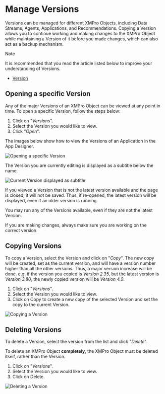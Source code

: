 # Manage Versions

Versions can be managed for different XMPro Objects, including Data Streams, Agents, Applications, and Recommendations. Copying a Version allows you to continue working and making changes to the XMPro Object while maintaining a Version of it before you made changes, which can also act as a backup mechanism. &#x20;

> [!NOTE]
> It is recommended that you read the article listed below to improve your understanding of Versions.
>
> * [Version](../concepts/version.md)

## Opening a specific Version

Any of the major Versions of an XMPro Object can be viewed at any point in time. To open a specific Version, follow the steps below:

1. Click on "_Versions_".
2. Select the Version you would like to view.
3. Click "_Open_".

The images below show how to view the Versions of an Application in the App Designer.

![Opening a specific Version](images/manage-versions-1.png)

The Version you are currently editing is displayed as a subtitle below the name.&#x20;

![Current Version displayed as subtitle](images/manage-versions-2.png)

If you viewed a Version that is not the latest version available and the page is closed, it will not be saved. Thus, if re-opened, the latest version will be displayed, even if an older version is running.

You may run any of the Versions available, even if they are not the latest Version.

If you are making changes, always make sure you are working on the correct version.

## Copying Versions

To copy a Version, select the Version and click on "_Copy_". The new copy will be created, set as the current version, and will have a version number higher than all the other versions. Thus, a major version increase will be done, e.g. if the version you copied is _Version 2.35_, but the latest version is _Version 3.80_, the newly copied version will be _Version 4.0_.

1. Click on "_Versions_".
2. Select the Version you would like to view.
3. Click on Copy to create a new copy of the selected Version and set the copy to the current Version.

![Copying a Version](images/manage-versions-3.png)

## Deleting Versions

To delete a Version, select the version from the list and click "_Delete_".

To delete an XMPro Object **completely,** the XMPro Object must be deleted itself, rather than the Version.

1. Click on "_Versions_".
2. Select the Version you would like to view.
3. Click on Delete.

![Deleting a Version](images/manage-versions-4.png)
